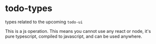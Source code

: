 # todo-types

types related to the upcoming `todo-ui`

This is a js operation. This means you cannot use any react or node, it's pure typescript, compiled to javascript, and can be used anywhere.
